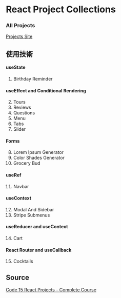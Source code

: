 # React Project Collections

### All Projects

[Projects Site](https://ted-react-project-collections.netlify.app/)

## 使用技術

#### useState

1. Birthday Reminder

#### useEffect and Conditional Rendering

2. Tours
3. Reviews
4. Questions
5. Menu
6. Tabs
7. Slider

#### Forms

8. Lorem Ipsum Generator
9. Color Shades Generator
10. Grocery Bud

#### useRef

11. Navbar

#### useContext

12. Modal And Sidebar
13. Stripe Submenus

#### useReducer and useContext

14. Cart

#### React Router and useCallback

15. Cocktails

## Source
[Code 15 React Projects - Complete Course](https://youtu.be/a_7Z7C_JCyo)
